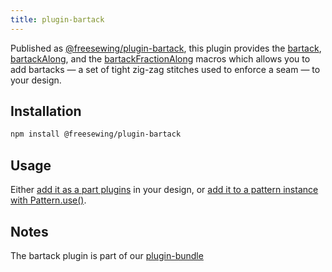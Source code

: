 ```yaml
---
title: plugin-bartack
---
```


Published as [@freesewing/plugin-bartack][1], this plugin provides 
the [bartack](/reference/api/macros/bartack),
[bartackAlong](/reference/api/macros/bartackalong), and
the [bartackFractionAlong](/reference/api/macros/bartack) macros
which allows you to add bartacks — a set
of tight zig-zag stitches used to enforce a seam — to your design.

## Installation

```sh
npm install @freesewing/plugin-bartack
```

## Usage

Either [add it as a part plugins](/reference/api/part/config/plugins) in your
design, or [add it to a pattern instance with
Pattern.use()](/reference/api/pattern/use).

## Notes

The bartack plugin is part of our [plugin-bundle](/reference/plugins/bundle)

[1]: https://www.npmjs.com/package/@freesewing/plugin-bartack

